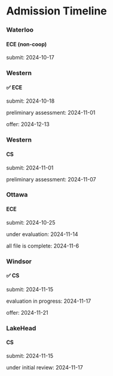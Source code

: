 # Admission Timeline

### Waterloo

#### ECE (non-coop)

submit: 					2024-10-17



### Western

#### ✅ ECE

submit: 					2024-10-18

preliminary assessment: 	  2024-11-01

offer:		  		           2024-12-13



### Western

#### CS

submit: 					2024-11-01

preliminary assessment:  	 2024-11-07



### Ottawa

#### ECE

submit:					 2024-10-25

under evaluation:		       2024-11-14

all file is complete:		      2024-11-6



### Windsor

#### ✅ CS

submit:					 2024-11-15

evaluation in progress:	      2024-11-17

offer:	   			          2024-11-21



### LakeHead

#### CS

submit:					 2024-11-15

under initial review:		   2024-11-17
